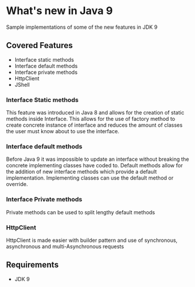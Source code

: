 # What's new in Java 9
Sample implementations of some of the new features in JDK 9

## Covered Features
 - Interface static methods 
 - Interface default methods 
 - Interface private methods
 - HttpClient
 - JShell


### Interface Static methods

This feature was introduced in Java 8 and allows for the creation of static methods inside Interface. This allows for the use of factory method to create concrete instance of interface and reduces the amount of classes the user must know about to use the interface.  

### Interface default methods  

Before Java 9 it was impossible to update an interface without breaking the concrete implementing classes have coded to. Default methods allow for the addition of new interface methods which provide a default implementation. Implementing classes can use the default method or override. 

### Interface Private methods 

Private methods can be used to split lengthy default methods

### HttpClient

HttpClient is made easier with builder pattern and use of synchronous, asynchronous and multi-Asynchronous requests

## Requirements

- JDK 9